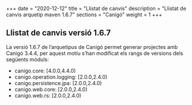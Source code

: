 +++
date        = "2020-12-12"
title       = "Llistat de canvis"
description = "Llistat de canvis arquetip maven 1.6.7"
sections    = "Canigó"
weight		= 1
+++

## Llistat de canvis versió 1.6.7

La versió 1.6.7 de l’arquetipus de Canigó permet generar projectes amb Canigó 3.4.4, per aquest motiu s’han modificat els rangs de versions dels següents mòduls:

- canigo.core: [4.0.0,4.4.0)
- canigo.operation.logging: [2.0.0,2.4.0)
- canigo.persistence.jpa: [2.0.0,2.4.0)
- canigo.web.core: [2.0.0,2.4.0)
- canigo.web.rs: [2.0.0,2.4.0)
